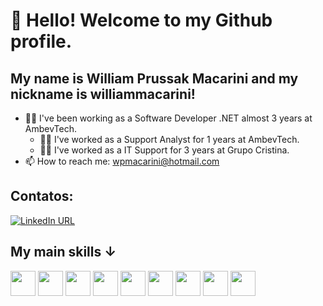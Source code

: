 # 👋 Hello! Welcome to my Github profile.
## My name is William Prussak Macarini and my nickname is williammacarini!

- 👨‍💻 I've been working as a Software Developer .NET almost 3 years at AmbevTech.
  - 👨‍💻 I've worked as a Support Analyst for 1 years at AmbevTech.
  - 👨‍💻 I've worked as a IT Support for 3 years at Grupo Cristina.
- 📫 How to reach me: wpmacarini@hotmail.com

## Contatos:

[![LinkedIn URL](https://img.shields.io/static/v1?color=blue&label=linkedin&logo=linkedin&logoColor=white&style=for-the-badge&message=Connect)](https://www.linkedin.com/in/william-macarini-288aa5189)

## My main skills ↓
<img src="https://cdn.jsdelivr.net/gh/devicons/devicon/icons/csharp/csharp-original.svg" width="40" height="40"/> <img src="https://cdn.jsdelivr.net/gh/devicons/devicon/icons/dotnetcore/dotnetcore-original.svg" width="40" height="40"/> <img src="https://cdn.jsdelivr.net/gh/devicons/devicon/icons/azure/azure-original-wordmark.svg" width="40" height="40"/> <img src="https://cdn.jsdelivr.net/gh/devicons/devicon/icons/docker/docker-original.svg" width="40" height="40"/> <img src="https://cdn.jsdelivr.net/gh/devicons/devicon/icons/kubernetes/kubernetes-plain.svg" width="40" height="40"/> <img src="https://cdn.jsdelivr.net/gh/devicons/devicon/icons/microsoftsqlserver/microsoftsqlserver-plain.svg" width="40" height="40"/> <img src="https://cdn.jsdelivr.net/gh/devicons/devicon/icons/postgresql/postgresql-original.svg" width="40" height="40"/> <img src="https://cdn.jsdelivr.net/gh/devicons/devicon/icons/oracle/oracle-original.svg" width="40" height="40"/> <img src="https://cdn.jsdelivr.net/gh/devicons/devicon/icons/fsharp/fsharp-original.svg" width="40" height="40"/>
          
          

